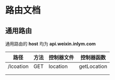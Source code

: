 # 路由文档

## 通用路由

通用路由的 **host** 均为 **api.weixin.inlym.com**

| 路径      | 方法 | 控制器文件 | 控制器函数  |
| --------- | ---- | ---------- | ----------- |
| /lcoation | GET  | location   | getLocation |
|           |      |            |             |
|           |      |            |             |

